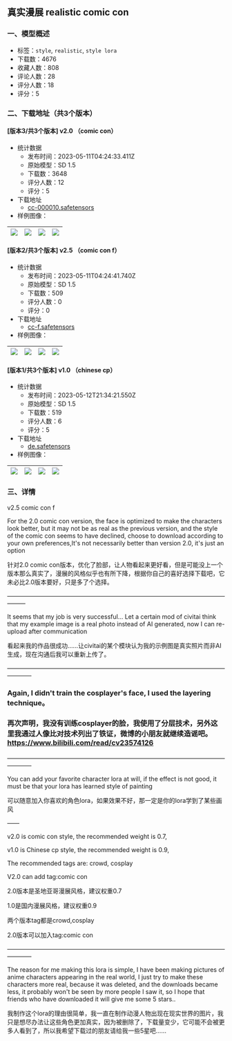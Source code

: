 ## 真实漫展 realistic comic con
### 一、模型概述

- 标签：`style`, `realistic`, `style lora`
- 下载数：4676
- 收藏人数：808
- 评论人数：28
- 评分人数：18
- 评分：5

### 二、下载地址（共3个版本）

#### [版本3/共3个版本] v2.0 （comic con）

- 统计数据
  - 发布时间：2023-05-11T04:24:33.411Z
  - 原始模型：SD 1.5
  - 下载数：3648
  - 评分人数：12
  - 评分：5
- 下载地址
  - [cc-000010.safetensors](https://civitai.com/api/download/models/66710)
- 样例图像：

| <img src="https://image.civitai.com/xG1nkqKTMzGDvpLrqFT7WA/c1ae9041-dbf1-4a80-b1ff-6241b1358f9d/width=450/740920.jpeg" /> | <img src="https://image.civitai.com/xG1nkqKTMzGDvpLrqFT7WA/ad8c6c40-e7d8-4bba-9598-60d55c998d72/width=450/740867.jpeg" /> | <img src="https://image.civitai.com/xG1nkqKTMzGDvpLrqFT7WA/c899d731-04a1-48ac-8b35-0a9b97ac4d8b/width=450/740863.jpeg" /> | <img src="https://image.civitai.com/xG1nkqKTMzGDvpLrqFT7WA/b26c8115-50d4-4cac-9ccf-8d2409938b51/width=450/740862.jpeg" /> |
| ---- | ---- | ---- | ---- |

#### [版本2/共3个版本] v2.5 （comic con f）

- 统计数据
  - 发布时间：2023-05-11T04:24:41.740Z
  - 原始模型：SD 1.5
  - 下载数：509
  - 评分人数：0
  - 评分：0
- 下载地址
  - [cc-f.safetensors](https://civitai.com/api/download/models/67681)
- 样例图像：

| <img src="https://image.civitai.com/xG1nkqKTMzGDvpLrqFT7WA/9523728f-112a-41f8-9f41-e4664fa134a4/width=450/752345.jpeg" /> | <img src="https://image.civitai.com/xG1nkqKTMzGDvpLrqFT7WA/9a8c9f67-df15-4e83-aa06-5926ae8ee90c/width=450/752342.jpeg" /> | <img src="https://image.civitai.com/xG1nkqKTMzGDvpLrqFT7WA/a3004400-9310-4177-9c96-af2ed86efdc0/width=450/752338.jpeg" /> | <img src="https://image.civitai.com/xG1nkqKTMzGDvpLrqFT7WA/61d76c7e-da79-4ddf-a8fc-643a5451aaff/width=450/752343.jpeg" /> |
| ---- | ---- | ---- | ---- |

#### [版本1/共3个版本] v1.0 （chinese cp）

- 统计数据
  - 发布时间：2023-05-12T21:34:21.550Z
  - 原始模型：SD 1.5
  - 下载数：519
  - 评分人数：6
  - 评分：5
- 下载地址
  - [de.safetensors](https://civitai.com/api/download/models/66700)
- 样例图像：

| <img src="https://image.civitai.com/xG1nkqKTMzGDvpLrqFT7WA/81d60719-cd5f-42a2-a07f-521801b129fb/width=450/740736.jpeg" /> | <img src="https://image.civitai.com/xG1nkqKTMzGDvpLrqFT7WA/52b3b6e6-e51a-4d50-8c57-ecf186c73ebc/width=450/740738.jpeg" /> | <img src="https://image.civitai.com/xG1nkqKTMzGDvpLrqFT7WA/4fab6da5-096c-40df-8365-0eafe9883d29/width=450/740740.jpeg" /> | <img src="https://image.civitai.com/xG1nkqKTMzGDvpLrqFT7WA/3171eff4-cd43-4290-86b7-35ee8d7e80ee/width=450/740743.jpeg" /> |
| ---- | ---- | ---- | ---- |


### 三、详情
<p>v2.5 comic con f</p><p>For the 2.0 comic con version, the face is optimized to make the characters look better, but it may not be as real as the previous version, and the style of the comic con seems to have declined, choose to download according to your own preferences,It's not necessarily better than version 2.0, it's just an option</p><p>针对2.0 comic con版本，优化了脸部，让人物看起来更好看，但是可能没上一个版本那么真实了，漫展的风格似乎也有所下降，根据你自己的喜好选择下载吧，它未必比2.0版本要好，只是多了个选择。</p><p>———————————————————————————————————————</p><p>It seems that my job is very successful... Let a certain mod of civitai think that my example image is a real photo instead of AI generated, now I can re-upload after communication</p><p>看起来我的作品很成功……让civitai的某个模块认为我的示例图是真实照片而非AI生成，现在沟通后我可以重新上传了。</p><p>————————————————————————————————————————</p><h3>Again, I didn't train the cosplayer's face, I used the layering technique。</h3><h3>再次声明，我没有训练cosplayer的脸，我使用了分层技术，另外这里我通过人像比对技术列出了铁证，微博的小朋友就继续造谣吧。<a target="_blank" rel="ugc" href="https://www.bilibili.com/read/cv23574126">https://www.bilibili.com/read/cv23574126</a></h3><p>————————————————————————————————————————</p><p>You can add your favorite character lora at will, if the effect is not good, it must be that your lora has learned style of painting</p><p>可以随意加入你喜欢的角色lora，如果效果不好，那一定是你的lora学到了某些画风</p><p>——</p><p>v2.0 is comic con style, the recommended weight is 0.7,</p><p>v1.0 is Chinese cp style, the recommended weight is 0.9,</p><p>The recommended tags are: crowd, cosplay</p><p>V2.0 can add tag:comic con</p><p>2.0版本是圣地亚哥漫展风格，建议权重0.7</p><p>1.0是国内漫展风格，建议权重0.9</p><p>两个版本tag都是crowd,cosplay</p><p>2.0版本可以加入tag:comic con</p><p>————————————————————————————————————————</p><p>The reason for me making this lora is simple, I have been making pictures of anime characters appearing in the real world, I just try to make these characters more real, because it was deleted, and the downloads became less, it probably won't be seen by more people I saw it, so I hope that friends who have downloaded it will give me some 5 stars..</p><p>我制作这个lora的理由很简单，我一直在制作动漫人物出现在现实世界的图片，我只是想尽办法让这些角色更加真实，因为被删除了，下载量变少，它可能不会被更多人看到了，所以我希望下载过的朋友请给我一些5星吧……</p>